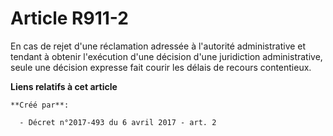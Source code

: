 # Article R911-2

En cas de rejet d'une réclamation adressée à l'autorité administrative et tendant à obtenir l'exécution d'une décision d'une
juridiction administrative, seule une décision expresse fait courir les délais de recours contentieux.

**Liens relatifs à cet article**

	**Créé par**:

	  - Décret n°2017-493 du 6 avril 2017 - art. 2
